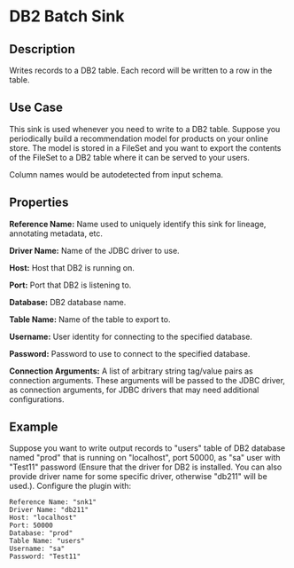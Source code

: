 # DB2 Batch Sink


Description
-----------
Writes records to a DB2 table. Each record will be written to a row in the table.


Use Case
--------
This sink is used whenever you need to write to a DB2 table.
Suppose you periodically build a recommendation model for products on your online store.
The model is stored in a FileSet and you want to export the contents
of the FileSet to a DB2 table where it can be served to your users.

Column names would be autodetected from input schema.

Properties
----------
**Reference Name:** Name used to uniquely identify this sink for lineage, annotating metadata, etc.

**Driver Name:** Name of the JDBC driver to use.

**Host:** Host that DB2 is running on.

**Port:** Port that DB2 is listening to.

**Database:** DB2 database name.

**Table Name:** Name of the table to export to.

**Username:** User identity for connecting to the specified database.

**Password:** Password to use to connect to the specified database.

**Connection Arguments:** A list of arbitrary string tag/value pairs as connection arguments. These arguments
will be passed to the JDBC driver, as connection arguments, for JDBC drivers that may need additional configurations.

Example
-------
Suppose you want to write output records to "users" table of DB2 database named "prod" that is running on "localhost", 
port 50000, as "sa" user with "Test11" password (Ensure that the driver for DB2 is installed. You can also provide 
driver name for some specific driver, otherwise "db211" will be used.). Configure the plugin with: 

```
Reference Name: "snk1"
Driver Name: "db211"
Host: "localhost"
Port: 50000
Database: "prod"
Table Name: "users"
Username: "sa"
Password: "Test11"
```
